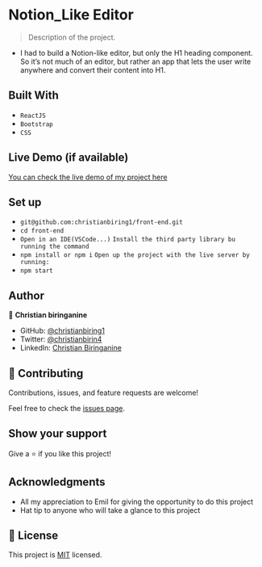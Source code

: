 # Notion_Like Editor

> Description of the project.

- I had to build a Notion-like editor, but only the H1 heading component. So it’s not much of an editor, but rather an app that lets the user write anywhere and convert their content into H1.

## Built With

- `ReactJS`
- `Bootstrap`
- `CSS`

## Live Demo (if available)

[You can check the live demo of my project here](https://christianbiring1.github.io/Awesome_books/)

## Set up

- `git@github.com:christianbiring1/front-end.git`
- `cd front-end`
- `Open in an IDE(VSCode...)`
`Install the third party library bu running the command`
- `npm install or npm i`
`Open up the project with the live server by running:`
- `npm start`

## Author

👤 **Christian biringanine**

- GitHub: [@christianbiring1](https://github.com/christianbiring1)
- Twitter: [@christianbirin4](https://twitter.com/christianbirin4)
- LinkedIn: [Christian Biringanine](https://linkedin.com/in/christian-biringanine/)

## 🤝 Contributing

Contributions, issues, and feature requests are welcome!

Feel free to check the [issues page](https://github.com/christianbiring1/front-end/issues).

## Show your support

Give a ⭐️ if you like this project!

## Acknowledgments

- All my appreciation to Emil for giving the opportunity to do this project
- Hat tip to anyone who will take a glance to this project

## 📝 License

This project is [MIT](./MIT.md) licensed.

